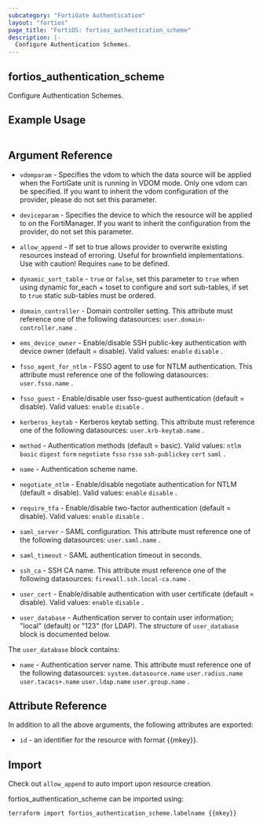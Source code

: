 ```yaml
---
subcategory: "FortiGate Authentication"
layout: "fortios"
page_title: "FortiOS: fortios_authentication_scheme"
description: |-
  Configure Authentication Schemes.
---
```


## fortios_authentication_scheme
Configure Authentication Schemes.

## Example Usage

```hcl

```

## Argument Reference
* `vdomparam` - Specifies the vdom to which the data source will be applied when the FortiGate unit is running in VDOM mode. Only one vdom can be specified. If you want to inherit the vdom configuration of the provider, please do not set this parameter.
* `deviceparam` - Specifies the device to which the resource will be applied to on the FortiManager. If you want to inherit the configuration from the provider, do not set this parameter.
* `allow_append` - If set to true allows provider to overwrite existing resources instead of erroring. Useful for brownfield implementations. Use with caution! Requires `name` to be defined.
* `dynamic_sort_table` - `true` or `false`, set this parameter to `true` when using dynamic for_each + toset to configure and sort sub-tables, if set to `true` static sub-tables must be ordered.

* `domain_controller` - Domain controller setting. This attribute must reference one of the following datasources: `user.domain-controller.name` .
* `ems_device_owner` - Enable/disable SSH public-key authentication with device owner (default = disable). Valid values: `enable` `disable` .
* `fsso_agent_for_ntlm` - FSSO agent to use for NTLM authentication. This attribute must reference one of the following datasources: `user.fsso.name` .
* `fsso_guest` - Enable/disable user fsso-guest authentication (default = disable). Valid values: `enable` `disable` .
* `kerberos_keytab` - Kerberos keytab setting. This attribute must reference one of the following datasources: `user.krb-keytab.name` .
* `method` - Authentication methods (default = basic). Valid values: `ntlm` `basic` `digest` `form` `negotiate` `fsso` `rsso` `ssh-publickey` `cert` `saml` .
* `name` - Authentication scheme name.
* `negotiate_ntlm` - Enable/disable negotiate authentication for NTLM (default = disable). Valid values: `enable` `disable` .
* `require_tfa` - Enable/disable two-factor authentication (default = disable). Valid values: `enable` `disable` .
* `saml_server` - SAML configuration. This attribute must reference one of the following datasources: `user.saml.name` .
* `saml_timeout` - SAML authentication timeout in seconds.
* `ssh_ca` - SSH CA name. This attribute must reference one of the following datasources: `firewall.ssh.local-ca.name` .
* `user_cert` - Enable/disable authentication with user certificate (default = disable). Valid values: `enable` `disable` .
* `user_database` - Authentication server to contain user information; "local" (default) or "123" (for LDAP). The structure of `user_database` block is documented below.

The `user_database` block contains:

* `name` - Authentication server name. This attribute must reference one of the following datasources: `system.datasource.name` `user.radius.name` `user.tacacs+.name` `user.ldap.name` `user.group.name` .

## Attribute Reference

In addition to all the above arguments, the following attributes are exported:
* `id` - an identifier for the resource with format {{mkey}}.

## Import

Check out `allow_append` to auto import upon resource creation.

fortios_authentication_scheme can be imported using:
```sh
terraform import fortios_authentication_scheme.labelname {{mkey}}
```
